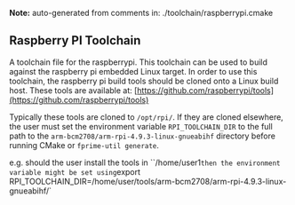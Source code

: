 **Note:** auto-generated from comments in: ./toolchain/raspberrypi.cmake

## Raspberry PI Toolchain

A toolchain file for the raspberrypi. This toolchain can be used to build against the raspberry pi embedded Linux
target. In order to use this toolchain, the raspberry pi build tools should be cloned onto a Linux build host. These
tools are available at: [https://github.com/raspberrypi/tools](https://github.com/raspberrypi/tools)

Typically these tools are cloned to `/opt/rpi/`.  If they are cloned elsewhere, the user must set the environment
variable `RPI_TOOLCHAIN_DIR` to the full path to the `arm-bcm2708/arm-rpi-4.9.3-linux-gnueabihf` directory before
running CMake or `fprime-util generate`.

e.g. should the user install the tools in ``/home/user1` then the environment variable might be set using
`export RPI_TOOLCHAIN_DIR=/home/user/tools/arm-bcm2708/arm-rpi-4.9.3-linux-gnueabihf/`


